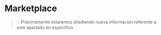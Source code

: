 # Marketplace

> 💡 Próximamente estaremos añadiendo nueva información referente a este apartado en específico.